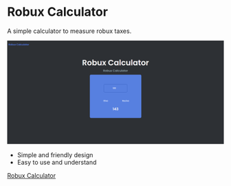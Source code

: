 # Robux Calculator

A simple calculator to measure robux taxes.

![image](assets/images/example.png)

- Simple and friendly design
- Easy to use and understand

[Robux Calculator](https://robuxcalc.ml/)